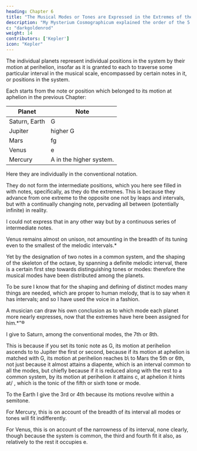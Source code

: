 ```yaml
---
heading: Chapter 6
title: "The Musical Modes or Tones are Expressed in the Extremes of the Planetary Motions"
description: "My Mysterium Cosmographicum explained the order of the 5 solids in the world"
c: "darkgoldenrod"
weight: 14
contributors: ['Kepler']
icon: "Kepler"
---
```



The individual planets represent individual positions in the system by their motion at perihelion, insofar as it is granted to each to traverse some particular interval in the musical scale, encompassed by certain notes in it, or positions in the system. 

Each starts from the note or position which belonged to its motion at aphelion in the previous Chapter:

Planet | Note
--- | ---
Saturn, Earth | G
Jupiter | higher G
Mars | fg
Venus | e
Mercury | A in the higher system.


Here they are individually in the conventional notation.

They do not form the intermediate positions, which you here see filled in with notes, specifically, as they do the extremes. This is because they advance from one extreme to the opposite one not by leaps and intervals, but with a continually changing note, pervading all between (potentially infinite) in reality.

I could not express that in any other way but by a continuous series of intermediate notes.

Venus remains almost on unison, not amounting in the breadth of its tuning even to the smallest of the melodic intervals.*


Yet by the designation of two notes in a common system, and the shaping of the skeleton of the octave, by spanning a definite melodic interval, there is a certain first step towards distinguishing tones or modes: therefore the musical modes have been distributed among the planets. 

To be sure I know that for the shaping and defining of distinct modes many things are needed, which are proper to human melody, that is to say when it has intervals; and so I have used the voice in a fashion.

A musician can draw his own conclusion as to which mode each planet more nearly expresses, now that the extremes have here been assigned for him.*”® 


I give to Saturn, among the conventional modes, the 7th or 8th.

This is because if you set its tonic note as G, its motion at perihelion ascends to to Jupiter the first or second, because if its motion at aphelion is matched with G, its motion at perihelion reaches b\ to Mars the 5th or 6th, not just because it almost attains a diapente, which is an interval common to all the modes, but chiefly because if it is reduced along with the rest to a common system, by its motion at perihelion it attains c, at aphelion it hints at/ , which is the tonic of the fifth or sixth tone or mode. 

To the Earth I give the 3rd or 4th because its motions revolve within a semitone.

For Mercury, this is on account of the breadth of its interval all modes or tones will fit indifferently.

For Venus, this is on account of the narrowness of its interval, none clearly, though because the system is common, the third and fourth fit it also, as relatively to the rest it occupies e.


